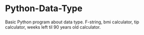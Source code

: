 # Python-Data-Type

Basic Python program about data type. F-string, bmi calculator, tip calculator, weeks left til 90 years old calculator.
